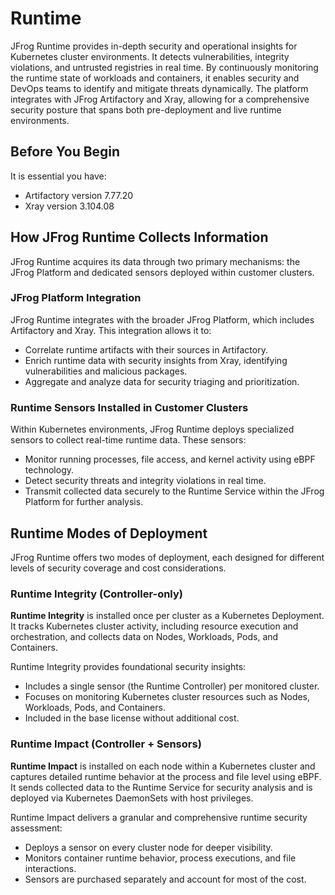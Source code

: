 # Runtime

JFrog Runtime provides in-depth security and operational insights for Kubernetes cluster environments. It detects vulnerabilities, integrity violations, and untrusted registries in real time. By continuously monitoring the runtime state of workloads and containers, it enables security and DevOps teams to identify and mitigate threats dynamically. The platform integrates with JFrog Artifactory and Xray, allowing for a comprehensive security posture that spans both pre-deployment and live runtime environments.

## **Before You Begin**

It is essential you have:

* Artifactory version 7.77.20
* Xray version 3.104.08

## **How JFrog Runtime Collects Information**

JFrog Runtime acquires its data through two primary mechanisms: the JFrog Platform and dedicated sensors deployed within customer clusters.

### **JFrog Platform Integration**

JFrog Runtime integrates with the broader JFrog Platform, which includes Artifactory and Xray. This integration allows it to:

* Correlate runtime artifacts with their sources in Artifactory.
* Enrich runtime data with security insights from Xray, identifying vulnerabilities and malicious packages.
* Aggregate and analyze data for security triaging and prioritization.

### **Runtime Sensors Installed in Customer Clusters**

Within Kubernetes environments, JFrog Runtime deploys specialized sensors to collect real-time runtime data. These sensors:

* Monitor running processes, file access, and kernel activity using eBPF technology.
* Detect security threats and integrity violations in real time.
* Transmit collected data securely to the Runtime Service within the JFrog Platform for further analysis.

## **Runtime Modes of Deployment**

JFrog Runtime offers two modes of deployment, each designed for different levels of security coverage and cost considerations.

### **Runtime Integrity** (Controller-only)

**Runtime Integrity** is installed once per cluster as a Kubernetes Deployment. It tracks Kubernetes cluster activity, including resource execution and orchestration, and collects data on Nodes, Workloads, Pods, and Containers.

Runtime Integrity provides foundational security insights:

* Includes a single sensor (the Runtime Controller) per monitored cluster.
* Focuses on monitoring Kubernetes cluster resources such as Nodes, Workloads, Pods, and Containers.
* Included in the base license without additional cost.

### **Runtime Impact** (Controller + Sensors)

**Runtime Impact** is installed on each node within a Kubernetes cluster and captures detailed runtime behavior at the process and file level using eBPF. It sends collected data to the Runtime Service for security analysis and is deployed via Kubernetes DaemonSets with host privileges.

Runtime Impact delivers a granular and comprehensive runtime security assessment:

* Deploys a sensor on every cluster node for deeper visibility.
* Monitors container runtime behavior, process executions, and file interactions.
* Sensors are purchased separately and account for most of the cost.
